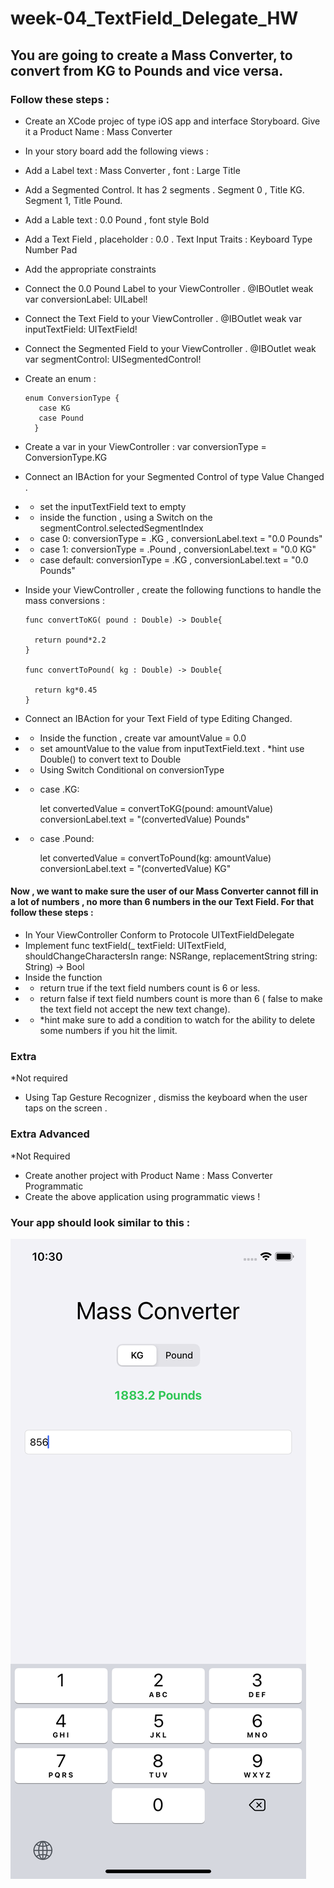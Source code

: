 # week-04_TextField_Delegate_HW

## You are going to create a Mass Converter, to convert from KG to Pounds and vice versa. 

### Follow these steps :
- Create an XCode projec of type iOS app and interface Storyboard. Give it a Product Name : Mass Converter
- In your story board add the following views :
- Add a Label text : Mass Converter , font : Large Title
- Add a Segmented Control. It has 2 segments . Segment 0 , Title KG. Segment 1, Title Pound.
- Add a Lable  text : 0.0 Pound , font style Bold
- Add a Text Field , placeholder : 0.0 . Text Input Traits : Keyboard Type Number Pad
-  Add the appropriate constraints
-  Connect the 0.0 Pound Label to your ViewController . @IBOutlet weak var conversionLabel: UILabel!
-  Connect the Text Field to your ViewController .  @IBOutlet weak var inputTextField: UITextField!
-  Connect the Segmented Field to your ViewController .  @IBOutlet weak var segmentControl: UISegmentedControl!
-  Create an enum :


       enum ConversionType {
          case KG
          case Pound
         }
         
- Create a var in your ViewController : var conversionType = ConversionType.KG
- Connect an  IBAction for your Segmented Control of type Value Changed . 
- - set the inputTextField text to empty
- - inside the function ,  using a Switch on the segmentControl.selectedSegmentIndex 
- - case 0:  conversionType = .KG , conversionLabel.text = "0.0 Pounds"
- - case 1:  conversionType = .Pound , conversionLabel.text = "0.0 KG"
- - case default: conversionType = .KG , conversionLabel.text = "0.0 Pounds"


- Inside your ViewController , create the following functions to handle the mass conversions :


      func convertToKG( pound : Double) -> Double{
        
        return pound*2.2
      }
    
      func convertToPound( kg : Double) -> Double{
        
        return kg*0.45
      }


- Connect an IBAction for your Text Field of type Editing Changed.
- - Inside the function , create var amountValue = 0.0
- - set amountValue to the value from inputTextField.text . *hint use Double() to convert text to Double
- - Using Switch Conditional on conversionType
- - case .KG:

      let convertedValue = convertToKG(pound: amountValue)
      conversionLabel.text = "\(convertedValue) Pounds"
      
- - case .Pound: 

       let convertedValue = convertToPound(kg: amountValue)
       conversionLabel.text = "\(convertedValue) KG"



#### Now , we want to make sure the user of our Mass Converter cannot fill in a lot of numbers , no more than 6 numbers in the our Text Field. For that follow these steps :
- In Your ViewController Conform to Protocole UITextFieldDelegate
- Implement func textField(_ textField: UITextField, shouldChangeCharactersIn range: NSRange, replacementString string: String) -> Bool
- Inside the function
- - return true if the text field numbers count is 6 or less.
- - return false  if text field numbers count is more than 6 ( false to make the text field not accept the new text change).
- - *hint make sure to add a condition to  watch for the ability to delete some numbers if you hit the limit.




### Extra
*Not required
- Using Tap Gesture Recognizer , dismiss the keyboard when the user taps on the screen .


### Extra Advanced
*Not Required
- Create another project with Product Name : Mass Converter Programmatic
- Create the above application using programmatic views !


### Your app should look similar to  this :
![alt text](https://github.com/T1000-Swift-Hail/week-04_HW_TextField_Delegate/blob/main/Simulator%20Screen%20Shot%20-%20iPhone%2011%20-%202021-10-26%20at%2010.30.43.png?raw=true)


